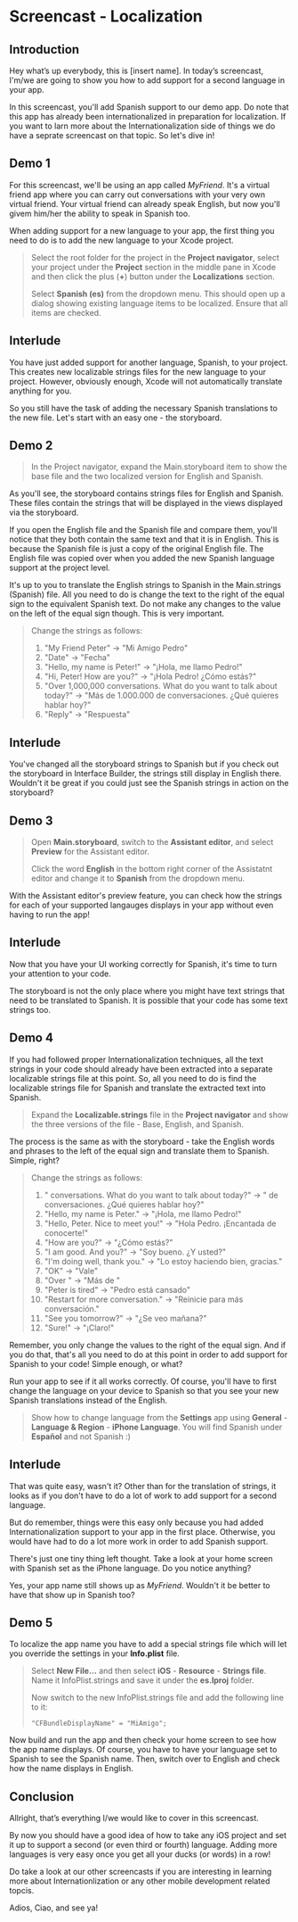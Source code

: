 # Screencast - Localization

## Introduction

Hey what’s up everybody, this is [insert name]. In today’s screencast, I'm/we are going to show you how to add support for a second language in your app.

In this screencast, you'll add Spanish support to our demo app. Do note that this app has already been internationalized in preparation for localization. If you want to larn more about the Internationalization side of things we do have a seprate screencast on that topic. So let's dive in!

## Demo 1

For this screencast, we'll be using an app called *MyFriend*. It's a virtual friend app where you can carry out conversations with your very own virtual friend. Your virtual friend can already speak English, but now you'll givem him/her the ability to speak in Spanish too.

When adding support for a new language to your app, the first thing you need to do is to add the new language to your Xcode project.

> Select the root folder for the project in the **Project navigator**, select your project under the **Project** section in the middle pane in Xcode and then click the plus (**+**) button under the **Localizations** section.
>
> Select **Spanish (es)** from the dropdown menu. This should open up a dialog showing existing language items to be localized. Ensure that all items are checked.

## Interlude

You have just added support for another language, Spanish, to your project. This creates new localizable strings files for the new language to your project. However, obviously enough, Xcode will not automatically translate anything for you.

So you still have the task of adding the necessary Spanish translations to the new file. Let's start with an easy one - the storyboard.

## Demo 2

> In the Project navigator, expand the Main.storyboard item to show the base file and the two localized version for English and Spanish.

As you'll see, the storyboard contains strings files for English and Spanish. These files contain the strings that will be displayed in the views displayed via the storyboard.

If you open the English file and the Spanish file and compare them, you'll notice that they both contain the same text and that it is in English. This is because the Spanish file is just a copy of the original English file. The English file was copied over when you added the new Spanish language support at the project level.

It's up to you to translate the English strings to Spanish in the Main.strings (Spanish) file. All you need to do is change the text to the right of the equal sign to the equivalent Spanish text. Do not make any changes to the value on the left of the equal sign though. This is very important.

> Change the strings as follows:
>
> 1. "My Friend Peter" -> "Mi Amigo Pedro" 
> 2. "Date" -> "Fecha"
> 3. "Hello, my name is Peter!" -> "¡Hola, me llamo Pedro!"
> 4. "Hi, Peter! How are you?" -> "¡Hola Pedro! ¿Cómo estás?"
> 5. "Over 1,000,000 conversations. What do you want to talk about today?" -> "Más de 1.000.000 de conversaciones. ¿Qué quieres hablar hoy?"
> 6. "Reply" -> "Respuesta"

## Interlude

You've changed all the storyboard strings to Spanish but if you check out the storyboard in Interface Builder, the strings still display in English there. Wouldn't it be great if you could just see the Spanish strings in action on the storyboard?

## Demo 3

> Open **Main.storyboard**, switch to the **Assistant editor**, and select **Preview** for the Assistant editor.
>
> Click the word **English** in the bottom right corner of the Assistatnt editor and change it to **Spanish** from the dropdown menu.

With the Assistant editor's preview feature, you can check how the strings for each of your supported langauges displays in your app without even having to run the app!

## Interlude

Now that you have your UI working correctly for Spanish, it's time to turn your attention to your code.

The storyboard is not the only place where you might have text strings that need to be translated to Spanish. It is possible that your code has some text strings too. 

## Demo 4

If you had followed proper Internationalization techniques, all the text strings in your code should already have been extracted into a separate localizable strings file at this point. So, all you need to do is find the localizable strings file for Spanish and translate the extracted text into Spanish.

> Expand the **Localizable.strings** file in the **Project navigator** and show the three versions of the file - Base, English, and Spanish.

The process is the same as with the storyboard - take the English words and phrases to the left of the equal sign and translate them to Spanish. Simple, right?

> Change the strings as follows:
>
> 1. " conversations. What do you want to talk about today?" -> " de conversaciones. ¿Qué quieres hablar hoy?"
> 2. "Hello, my name is Peter." -> "¡Hola, me llamo Pedro!" 
> 3. "Hello, Peter. Nice to meet you!" -> "Hola Pedro. ¡Encantada de conocerte!"
> 4. "How are you?" -> "¿Cómo estás?"
> 5. "I am good. And you?" -> "Soy bueno. ¿Y usted?"
> 6. "I'm doing well, thank you." -> "Lo estoy haciendo bien, gracias."
> 7. "OK" -> "Vale"
> 8. "Over " -> "Más de "
> 9. "Peter is tired" -> "Pedro está cansado"
> 10. "Restart for more conversation." -> "Reinicie para más conversación."
> 11. "See you tomorrow?" -> "¿Se veo mañana?"
> 12. "Sure!" -> "¡Claro!"

Remember, you only change the values to the right of the equal sign. And if you do that, that's all you need to do at this point in order to add support for Spanish to your code! Simple enough, or what?

Run your app to see if it all works correctly. Of course, you'll have to first change the language on your device to Spanish so that you see your new Spanish translations instead of the English.

> Show how to change language from the **Settings** app using **General** - **Language & Region** - **iPhone Language**. You will find Spanish under **Español** and not Spanish :)

## Interlude

That was quite easy, wasn't it? Other than for the translation of strings, it looks as if you don't have to do a lot of work to add support for a second language.

But do remember, things were this easy only because you had added Internationalization support to your app in the first place. Otherwise, you would have had to do a lot more work in order to add Spanish support.

There's just one tiny thing left thought. Take a look at your home screen with Spanish set as the iPhone language. Do you notice anything?

Yes, your app name still shows up as *MyFriend*. Wouldn't it be better to have that show up in Spanish too?

## Demo 5

To localize the app name you have to add a special strings file which will let you override the settings in your **Info.plist** file. 

> Select **New File…** and then select **iOS** - **Resource** - **Strings file**. Name it InfoPlist.strings and save it under the **es.lproj** folder.
>
> Now switch to the new InfoPlist.strings file and add the following line to it:
>
> ```
> "CFBundleDisplayName" = "MiAmigo";
> ```

Now build and run the app and then check your home screen to see how the app name displays. Of course, you have to have your language set to Spanish to see the Spanish name. Then, switch over to English and check how the name displays in English.

## Conclusion

Allright, that’s everything I/we would like to cover in this screencast.

By now you should have a good idea of how to take any iOS project and set it up to support a second (or even third or fourth) language. Adding more languages is very easy once you get all your ducks (or words) in a row!

Do take a look at our other screencasts if you are interesting in learning more about Internationlization or any other mobile development related topcis.

Adios, Ciao, and see ya!